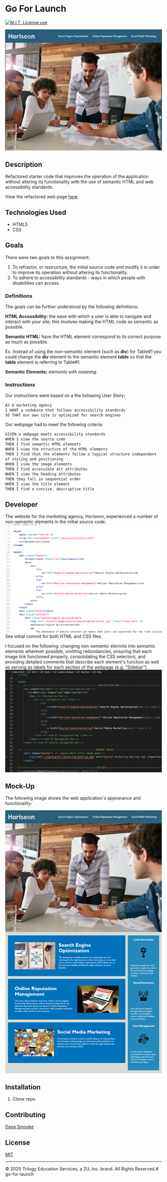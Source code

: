 # Go For Launch

<span align="left">

<a href="https://img.shields.io/badge/License-MIT-brightgreen?style=plastic"><img alt="M.I.T. License use" src="https://img.shields.io/badge/License-MIT-brightgreen?style=plastic"/></a>

 </span>
 
![demo-img](img/refactored-demo.png)

## Description 

Refactored starter code that improves the operation of the application without altering its functionality with the use of semantic HTML and web accessibility standards. 

View the refactored web page [here](https://dsmooke.github.io/go-for-launch/)

## Technologies Used

- HTML5
- CSS

## Goals

There were two goals to this assignment: 
1) To refractor, or restructure, the initial source code and modify it in order to improve its operation without altering its functionality.
2) To adhere to accessibility standards - ways in which people with disabilities can access.  

### Definitions

The goals can be further understood by the following definitions:

**HTML Accessibility:**
the ease with which a user is able to navigate and interact with your site; this involves making the HTML code as semantic as possible.

**Semantic HTML:** 
have the HTML element correspond to its correct purpose as much as possible.

Ex. Instead of using the non-semantic element (such as **div**) for Table#1 you could change the **div** element to the semantic element **table** so that the **table** element is referring to Table#1. 

**Semantic Elements:** *elements with meaning.*

### Instructions
Our instructions were based on a the following User Story:

```
AS A marketing agency
I WANT a codebase that follows accessibility standards
SO THAT our own site is optimized for search engines
```
Our webpage had to meet the following criteria: 

```
GIVEN a webpage meets accessibility standards
WHEN I view the source code
THEN I find semantic HTML elements
WHEN I view the structure of the HTML elements
THEN I find that the elements follow a logical structure independent of styling and positioning
WHEN I view the image elements
THEN I find accessible alt attributes
WHEN I view the heading attributes
THEN they fall in sequential order
WHEN I view the title element
THEN I find a concise, descriptive title
```

## Developer
The website for the marketing agency, Horiseon, experienced a number of non-semantic elements in the initial source code. ![original code demo](/img/Horiseon-demo-code-before.png) <!--image of original code without semantic elements-->
See initial commit for both HTML and CSS files. 

I focused on the following: changing non-semantic elemnts into semantic elements wherever possible, omitting redundancies, ensuring that each image link functioned properly, consolidating the CSS selectors, and providing detailed comments that describe each element's function as well as serving as labels for each section of the webpage (e.g. "Sidebar") <!--image of refactored code with semantic elements-->![refactored code demo](img/refactored-code-demo.png)


<!--Future reference to view a webpage with a link: [TEXT TO SHOW](full URL) aka
[This is Relative Link Name](actual URL of webpage you are linking)-->

## Mock-Up

The following image shows the web application's appearance and functionality:

<!--image of working webpage-->
![demo](img/horiseon-working-demo.png)

<!--for future reference: screenshot>save file to desktop>rename file>copy file>paste in home/dana/coding-bootcamp/HW1/img so that image registers in vs code> git add file in terminal and commit and push to github>to insert image link into readme copy the image's relative file path and paste into the code-->

## Installation

1. Clone repo.

## Contributing

[Dana Smooke]("https://github.com/dsmooke")

## License

[MIT]("https://opensource.org/licenses/MIT")

- - -
© 2020 Trilogy Education Services, a 2U, Inc. brand. All Rights Reserved.# go-for-launch
